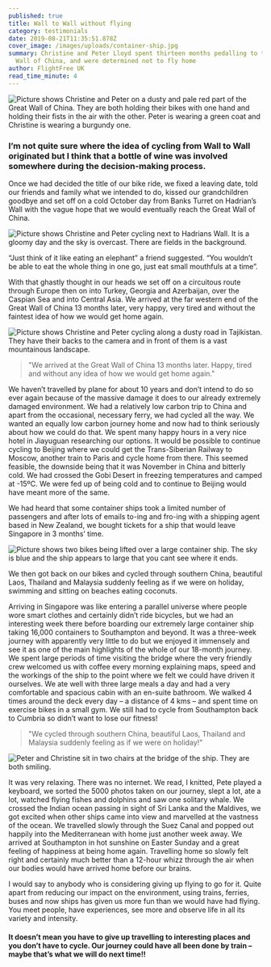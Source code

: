 ```yaml
---
published: true
title: Wall to Wall without flying
category: testimonials
date: 2019-08-21T11:35:51.878Z
cover_image: /images/uploads/container-ship.jpg
summary: Christine and Peter Lloyd spent thirteen months pedalling to the Great
  Wall of China, and were determined not to fly home
author: FlightFree UK
read_time_minute: 4
---
```

![Picture shows Christine and Peter on a dusty and pale red part of the Great Wall of China. They are both holding their bikes with one hand and holding their fists in the air with the other. Peter is wearing a green coat and Christine is wearing a burgundy one. ](/images/uploads/the-great-wall-of-china.jpg "Arriving at The Great Wall of China")

### I’m not quite sure where the idea of cycling from Wall to Wall originated but I think that a bottle of wine was involved somewhere during the decision-making process.

 Once we had decided the title of our bike ride, we fixed a leaving date, told our friends and family what we intended to do, kissed our grandchildren goodbye and set off on a cold October day from Banks Turret on Hadrian’s Wall with the vague hope that we would eventually reach the Great Wall of China.

![Picture shows Christine and Peter cycling next to Hadrians Wall. It is a gloomy day and the sky is overcast. There are fields in the background. ](/images/uploads/setting-off-from-hadrians-wall.jpg "Setting off from Hadrians Wall")

“Just think of it like eating an elephant” a friend suggested. “You wouldn’t be able to eat the whole thing in one go, just eat small mouthfuls at a time”. 

With that ghastly thought in our heads we set off on a circuitous route through Europe then on into Turkey, Georgia and Azerbaijan, over the Caspian Sea and into Central Asia. We arrived at the far western end of the Great Wall of China 13 months later, very happy, very tired and without the faintest idea of how we would get home again.

![Picture shows Christine and Peter cycling along a dusty road in Tajikistan. They have their backs to the camera and in front of them is a vast mountainous landscape. ](/images/uploads/cycling-in-tajikistan-.jpg "Cycling in Tajikistan ")

> "We arrived at the Great Wall of China 13 months later. Happy, tired and without any idea of how we would get home again."

We haven’t travelled by plane for about 10 years and don’t intend to do so ever again because of the massive damage it does to our already extremely damaged environment. We had a relatively low carbon trip to China and apart from the occasional, necessary ferry, we had cycled all the way. We wanted an equally low carbon journey home and now had to think seriously about how we could do that. We spent many happy hours in a very nice hotel in Jiayuguan researching our options. It would be possible to continue cycling to Beijing where we could get the Trans-Siberian Railway to Moscow, another train to Paris and cycle home from there. This seemed feasible, the downside being that it was November in China and bitterly cold. We had crossed the Gobi Desert in freezing temperatures and camped at -15ºC. We were fed up of being cold and to continue to Beijing would have meant more of the same. 

We had heard that some container ships took a limited number of passengers and after lots of emails to-ing and fro-ing with a shipping agent based in New Zealand, we bought tickets for a ship that would leave Singapore in 3 months’ time.

![Picture shows two bikes being lifted over a large container ship. The sky is blue and the ship appears to large that you cant see where it ends. ](/images/uploads/container-ships.jpg "The container ship ")

We then got back on our bikes and cycled through southern China, beautiful Laos, Thailand and Malaysia suddenly feeling as if we were on holiday, swimming and sitting on beaches eating coconuts.

Arriving in Singapore was like entering a parallel universe where people wore smart clothes and certainly didn’t ride bicycles, but we had an interesting week there before boarding our extremely large container ship taking 16,000 containers to Southampton and beyond. It was a three-week journey with apparently very little to do but we enjoyed it immensely and see it as one of the main highlights of the whole of our 18-month journey. We spent large periods of time visiting the bridge where the very friendly crew welcomed us with coffee every morning explaining maps, speed and the workings of the ship to the point where we felt we could have driven it ourselves. We ate well with three large meals a day and had a very comfortable and spacious cabin with an en-suite bathroom. We walked 4 times around the deck every day – a distance of 4 kms – and spent time on exercise bikes in a small gym. We still had to cycle from Southampton back to Cumbria so didn’t want to lose our fitness! 

> "We cycled through southern China, beautiful Laos, Thailand and Malaysia suddenly feeling as if we were on holiday!"

![Peter and Christine sit in two chairs at the bridge of the ship. They are both smiling. ](/images/uploads/visiting-the-ships-s-bridge-.jpg "Visiting the Ship's bridge ")

It was very relaxing. There was no internet. We read, I knitted, Pete played a keyboard, we sorted the 5000 photos taken on our journey, slept a lot, ate a lot, watched flying fishes and dolphins and saw one solitary whale. We crossed the Indian ocean passing in sight of Sri Lanka and the Maldives, we got excited when other ships came into view and marvelled at the vastness of the ocean. We travelled slowly through the Suez Canal and popped out happily into the Mediterranean with home just another week away. We arrived at Southampton in hot sunshine on Easter Sunday and a great feeling of happiness at being home again. Travelling home so slowly felt right and certainly much better than a 12-hour whizz through the air when our bodies would have arrived home before our brains.

I would say to anybody who is considering giving up flying to go for it. Quite apart from reducing our impact on the environment, using trains, ferries, buses and now ships has given us more fun than we would have had flying. You meet people, have experiences, see more and observe life in all its variety and intensity. 

#### It doesn’t mean you have to give up travelling to interesting places and you don’t have to cycle. Our journey could have all been done by train – maybe that’s what we will do next time!!
